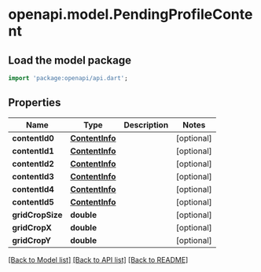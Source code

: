 # openapi.model.PendingProfileContent

## Load the model package
```dart
import 'package:openapi/api.dart';
```

## Properties
Name | Type | Description | Notes
------------ | ------------- | ------------- | -------------
**contentId0** | [**ContentInfo**](ContentInfo.md) |  | [optional] 
**contentId1** | [**ContentInfo**](ContentInfo.md) |  | [optional] 
**contentId2** | [**ContentInfo**](ContentInfo.md) |  | [optional] 
**contentId3** | [**ContentInfo**](ContentInfo.md) |  | [optional] 
**contentId4** | [**ContentInfo**](ContentInfo.md) |  | [optional] 
**contentId5** | [**ContentInfo**](ContentInfo.md) |  | [optional] 
**gridCropSize** | **double** |  | [optional] 
**gridCropX** | **double** |  | [optional] 
**gridCropY** | **double** |  | [optional] 

[[Back to Model list]](../README.md#documentation-for-models) [[Back to API list]](../README.md#documentation-for-api-endpoints) [[Back to README]](../README.md)


